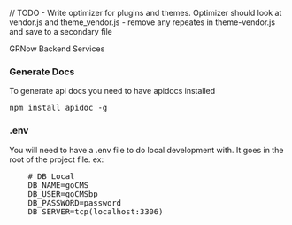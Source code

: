 // TODO - Write optimizer for plugins and themes. 
Optimizer should look at vendor.js and theme_vendor.js - remove any repeates in theme-vendor.js and save to a secondary file

GRNow Backend Services

<h3>Generate Docs</h3>
<p>To generate api docs you need to have apidocs installed</p>
<pre>npm install apidoc -g</pre>

<h3>.env</h3>
<p>You will need to have a .env file to do local development with. It goes in the root of the project file. ex:</p>
<pre>
    # DB Local
    DB_NAME=goCMS
    DB_USER=goCMSbp
    DB_PASSWORD=password
    DB_SERVER=tcp(localhost:3306)
</pre>


